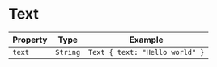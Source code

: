 # Text

| Property | Type | Example |
|----------|------|---------|
| `text` | `String` | `Text { text: "Hello world" }` |